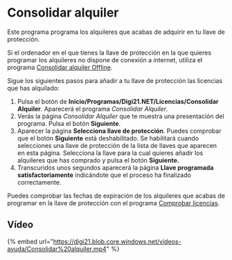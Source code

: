 # Consolidar alquiler

Este programa programa los alquileres que acabas de adquirir en tu llave de protección.  


Si el ordenador en el que tienes la llave de protección en la que quieres programar los alquileres no dispone de conexión a internet, utiliza el programa [Consolidar alquiler Offline](ConsolidarAlquilerOffline.html).  


Sigue los siguientes pasos para añadir a tu llave de protección las licencias que has alquilado:

1. Pulsa el botón de **Inicio/Programas/Digi21.NET/Licencias/Consolidar Alquiler**. Aparecerá el programa _Consolidar Alquiler_.
2. Verás la página _Consolidar Alquiler_ que te muestra una presentación del programa. Pulsa el botón **Siguiente**.
3. Aparecer la página **Selecciona llave de protección**. Puedes comprobar que el botón **Siguiente** está deshabilitado. Se habilitará cuando selecciones una llave de protección de la lista de llaves que aparecen en esta página. Selecciona la llave para la cual quieres añadir los alquileres que has comprado y pulsa el botón **Siguiente.**
4. Transcuridos unos segundos aparecerá la página **Llave programada satisfactoriamente** indicándote que el proceso ha finalizado correctamente.

Puedes comprobar las fechas de expiración de los alquileres que acabas de programar en la llave de protección con el programa [Comprobar licencias](ComprobarLicencias.html).

## Vídeo

{% embed url="https://digi21.blob.core.windows.net/videos-ayuda/Consolidar%20alquiler.mp4" %}




